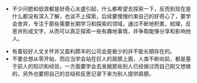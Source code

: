 * 不少问题和低效都是好奇心太盛引起，什么都希望去探索一下，反而到现在是什么都没有深入了解，也谈不上探索，后续要慢慢约束自己的好奇心了，要学会舍弃，专注于那些需要长期学习和探索的领域，通过不断地积累，梳理，反思并形成文字，从而可以真正探索一些有趣地事情，并争取能够分享和影响他人。
- 有着较好人文关怀并又盈利颇丰的公司会是极少的并不能长期存在的。
- 不要总想从零开始，而应当学会站在巨人的肩膀上面，人类不断向前，都是基于前人的知识和经验，一方面要学会去发掘那些别人已经做过而自己刚又想做的，另外也要把自己的总结和反思记录下来为别人提供肩膀。
